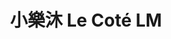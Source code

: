---
title: "小樂沐 Le Coté LM"
description: "小樂沐 Le Coté LM"
layout: shop
keywords:
  - 美食競賽
  - 台灣美食
  - 美食精選
datePublished: "2025-06-30"
dateModified: "2025-07-02"
city: "台中市"
district: "西區"
address: "台中市西區存中街59號1樓"
phone: "0423753002"
geo: "24.1411520614352, 120.65891205566719"
google_map: "https://maps.app.goo.gl/nxWL7XRFwTwVDoYu9"
footinder: "https://footinder.com.tw/%e5%8f%b0%e4%b8%ad%e5%b8%82%e8%a5%bf%e5%8d%80/153108/"
official: "https://www.facebook.com/p/%E5%B0%8F%E6%A8%82%E6%B2%90-Le-C%C3%B4t%C3%A9-LM-100064059639626/"
award:
  - name: "500盤"
    year: "2024"
    entries:
      - dishes:
          - "生蠔綠蘆筍"

---